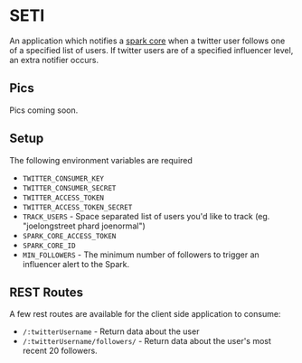 # SETI
An application which notifies a [spark core](http://spark.io) when a twitter user follows one of a specified list of users. If twitter users are of a specified influencer level, an extra notifier occurs.


## Pics
Pics coming soon.


## Setup
The following environment variables are required
* `TWITTER_CONSUMER_KEY`
* `TWITTER_CONSUMER_SECRET`
* `TWITTER_ACCESS_TOKEN`
* `TWITTER_ACCESS_TOKEN_SECRET`
* `TRACK_USERS` - Space separated list of users you'd like to track (eg. "joelongstreet phard joenormal")
* `SPARK_CORE_ACCESS_TOKEN`
* `SPARK_CORE_ID`
* `MIN_FOLLOWERS` - The minimum number of followers to trigger an influencer alert to the Spark.


## REST Routes
A few rest routes are available for the client side application to consume:

* `/:twitterUsername` - Return data about the user
* `/:twitterUsername/followers/` - Return data about the user's most recent 20 followers.
